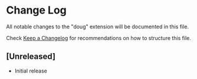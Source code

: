 # Change Log

All notable changes to the "doug" extension will be documented in this file.

Check [Keep a Changelog](http://keepachangelog.com/) for recommendations on how to structure this file.

## [Unreleased]

- Initial release